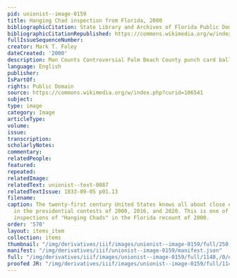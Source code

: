 ```yaml
---
pid: unionist--image-0159
title: Hanging Chad inspection from Florida, 2000
bibliographicCitation: State Library and Archives of Florida Public Domain, https://commons.wikimedia.org/w/index.php?curid=10654132
bibliographicCitationRepublished: https://commons.wikimedia.org/w/index.php?curid=106541
fullIssueSequenceNumber: 
creator: Mark T. Foley
dateCreated: '2000'
description: Man Counts Controversial Palm Beach County punch card ballot.
language: English
publisher: 
IsPartOf: 
rights: Public Domain
source: https://commons.wikimedia.org/w/index.php?curid=106541
subject: 
type: image
category: Image
articleType: 
volume: 
issue: 
transcription: 
scholarlyNotes: 
commentary: 
relatedPeople: 
featured: 
repeated: 
relatedImage: 
relatedText: unionist--text-0087
relatedTextIssue: 1833-09-05 p01.13
filename: 
caption: The twenty-first century United States knows all about close elections, especially
  in the presidential contests of 2000, 2016, and 2020. This is one of the infamous
  inspections of "Hanging Chads" in the Florida recount of 2000.
order: '570'
layout: items_item
collection: items
thumbnail: "/img/derivatives/iiif/images/unionist--image-0159/full/250,/0/default.jpg"
manifest: "/img/derivatives/iiif/unionist--image-0159/manifest.json"
full: "/img/derivatives/iiif/images/unionist--image-0159/full/1140,/0/default.jpg"
proofed JR: "/img/derivatives/iiif/images/unionist--image-0159/full/1140,/0/default.jpg"
---
```

